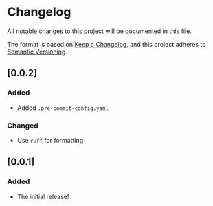 # Changelog

All notable changes to this project will be documented in this file.

The format is based on [Keep a Changelog](https://keepachangelog.com/en/1.0.0/), and this project adheres to [Semantic Versioning](https://semver.org/spec/v2.0.0.html).

## [0.0.2]

### Added

- Added `.pre-commit-config.yaml`

### Changed

- Use `ruff` for formatting

## [0.0.1]

### Added

- The initial release!
